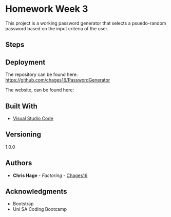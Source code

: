 # Homework Week 3

This project is a working password generator that selects a psuedo-random password based on the input criteria of the user.

## Steps




## Deployment

The repository can be found here: https://github.com/chages16/PasswordGenerator

The website, can be found here: 

## Built With

* [Visual Studio Code](https://code.visualstudio.com/)

## Versioning

1.0.0 

## Authors

* **Chris Hage** - *Factoring* - [Chages16](https://github.com/chages16/)

## Acknowledgments

* Bootstrap
* Uni SA Coding Bootcamp
